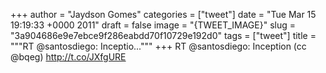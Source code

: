 
+++
author = "Jaydson Gomes"
categories = ["tweet"]
date = "Tue Mar 15 19:19:33 +0000 2011"
draft = false
image = "{TWEET_IMAGE}"
slug = "3a904686e9e7ebce9f286eabdd70f10729e192d0"
tags = ["tweet"]
title = """RT @santosdiego: Inceptio..."""
+++
RT @santosdiego: Inception (cc @bqeg)  http://t.co/JXfgURE
